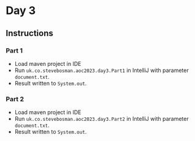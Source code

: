 # Day 3

## Instructions

### Part 1

* Load maven project in IDE
* Run `uk.co.stevebosman.aoc2023.day3.Part1` in IntelliJ with parameter `document.txt`.
* Result written to `System.out`.

### Part 2

* Load maven project in IDE
* Run `uk.co.stevebosman.aoc2023.day3.Part2` in IntelliJ with parameter `document.txt`.
* Result written to `System.out`.
